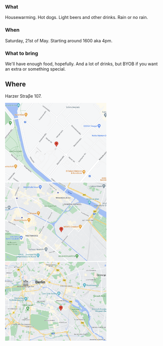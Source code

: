 ### What
Housewarming. Hot dogs. Light beers and other drinks. Rain or no rain.

### When
Saturday, 21st of May. Starting around 1600 aka 4pm. 

### What to bring
We'll have enough food, hopefully. And a lot of drinks, but BYOB if you want an extra or something special.

## Where 
Harzer Straβe 107.

<img src="zoom3.png" width="333" /> <img src="zoom2.png" width="333" /> <img src="zoom1.png" width="333" />